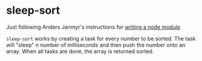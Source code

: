 sleep-sort
==========

Just following Anders Janmyr's instructions for [writing a node module](http://anders.janmyr.com/2012/04/writing-node-module.html)

`sleep-sort` works by creating a task for every number to be sorted. The task
will "sleep" n number of milliseconds and then push the number onto an array.
When all tasks are done, the array is returned sorted.
